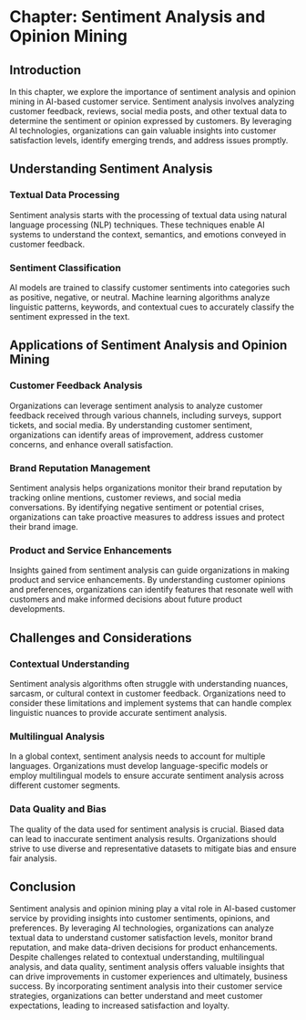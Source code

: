 Chapter: Sentiment Analysis and Opinion Mining
==============================================

Introduction
------------

In this chapter, we explore the importance of sentiment analysis and opinion mining in AI-based customer service. Sentiment analysis involves analyzing customer feedback, reviews, social media posts, and other textual data to determine the sentiment or opinion expressed by customers. By leveraging AI technologies, organizations can gain valuable insights into customer satisfaction levels, identify emerging trends, and address issues promptly.

Understanding Sentiment Analysis
--------------------------------

### Textual Data Processing

Sentiment analysis starts with the processing of textual data using natural language processing (NLP) techniques. These techniques enable AI systems to understand the context, semantics, and emotions conveyed in customer feedback.

### Sentiment Classification

AI models are trained to classify customer sentiments into categories such as positive, negative, or neutral. Machine learning algorithms analyze linguistic patterns, keywords, and contextual cues to accurately classify the sentiment expressed in the text.

Applications of Sentiment Analysis and Opinion Mining
-----------------------------------------------------

### Customer Feedback Analysis

Organizations can leverage sentiment analysis to analyze customer feedback received through various channels, including surveys, support tickets, and social media. By understanding customer sentiment, organizations can identify areas of improvement, address customer concerns, and enhance overall satisfaction.

### Brand Reputation Management

Sentiment analysis helps organizations monitor their brand reputation by tracking online mentions, customer reviews, and social media conversations. By identifying negative sentiment or potential crises, organizations can take proactive measures to address issues and protect their brand image.

### Product and Service Enhancements

Insights gained from sentiment analysis can guide organizations in making product and service enhancements. By understanding customer opinions and preferences, organizations can identify features that resonate well with customers and make informed decisions about future product developments.

Challenges and Considerations
-----------------------------

### Contextual Understanding

Sentiment analysis algorithms often struggle with understanding nuances, sarcasm, or cultural context in customer feedback. Organizations need to consider these limitations and implement systems that can handle complex linguistic nuances to provide accurate sentiment analysis.

### Multilingual Analysis

In a global context, sentiment analysis needs to account for multiple languages. Organizations must develop language-specific models or employ multilingual models to ensure accurate sentiment analysis across different customer segments.

### Data Quality and Bias

The quality of the data used for sentiment analysis is crucial. Biased data can lead to inaccurate sentiment analysis results. Organizations should strive to use diverse and representative datasets to mitigate bias and ensure fair analysis.

Conclusion
----------

Sentiment analysis and opinion mining play a vital role in AI-based customer service by providing insights into customer sentiments, opinions, and preferences. By leveraging AI technologies, organizations can analyze textual data to understand customer satisfaction levels, monitor brand reputation, and make data-driven decisions for product enhancements. Despite challenges related to contextual understanding, multilingual analysis, and data quality, sentiment analysis offers valuable insights that can drive improvements in customer experiences and ultimately, business success. By incorporating sentiment analysis into their customer service strategies, organizations can better understand and meet customer expectations, leading to increased satisfaction and loyalty.
